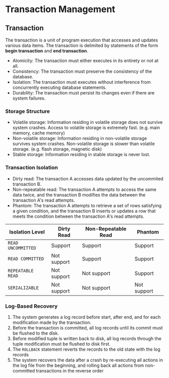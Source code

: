 # Transaction Management

## Transaction

The transaction is a unit of program execution that accesses and updates various data items. The transaction is delimited by statements of the form **begin transaction** and **end transaction**.

- Atomicity: The transaction must either executes in its entirety or not at all.
- Consistency: The transaction must preserve the consistency of the database.
- Isolation: The transaction must executes without interference from concurrently executing database statements.
- Durability: The transaction must persist its changes even if there are system failures.

### Storage Structure

- Volatile storage: Information residing in volatile storage does not survive system crashes. Access to volatile storage is extremely fast. (e.g. main memory, cache memory)
- Non-volatile storage: Information residing in non-volatile storage survives system crashes. Non-volatile storage is slower than volatile storage. (e.g. flash storage, magnetic disk)
- Stable storage: Information residing in stable storage is never lost.

### Transaction Isolation

- Dirty read: The transaction A accesses data updated by the uncommited transaction B.
- Non-repeatable read: The transaction A attempts to access the same data twice, and the transaction B modifies the data between the transaction A's read attempts.
- Phantom: The transaction A attempts to retrieve a set of rows satisfying a given condition, and the transaction B inserts or updates a row that meets the condition between the transaction A's read attempts.

| Isolation Level | Dirty Read | Non-Repeatable Read | Phantom |
| - | - | - | - |
| `READ UNCOMMITTED` | Support | Support | Support |
| `READ COMMITTED` | Not support | Support | Support |
| `REPEATABLE READ` | Not support | Not support | Support |
| `SERIALIZABLE` | Not support | Not support | Not support |

### Log-Based Recovery

1. The system generates a log record before start, after end, and for each modification made by the transaction.
2. Before the transaction is committed, all log records until its commit must be flushed to the disk.
3. Before modified tuple is written back to disk, all log records through the tuple modification must be flushed to disk first.
4. The `ROLLBACK` statement reverts the records to the old state with the log records
5. The system recovers the data after a crash by re-executing all actions in the log file from the beginning, and rolling back all actions from non-committed transactions in the reverse order
